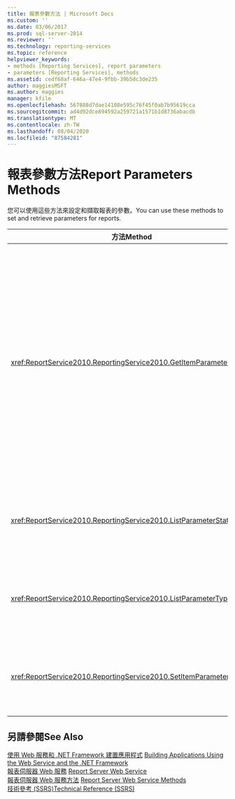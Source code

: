 ```yaml
---
title: 報表參數方法 | Microsoft Docs
ms.custom: ''
ms.date: 03/06/2017
ms.prod: sql-server-2014
ms.reviewer: ''
ms.technology: reporting-services
ms.topic: reference
helpviewer_keywords:
- methods [Reporting Services], report parameters
- parameters [Reporting Services], methods
ms.assetid: cedf68af-646a-47e4-9fbb-39b5dc3de235
author: maggiesMSFT
ms.author: maggies
manager: kfile
ms.openlocfilehash: 567888d7dae14108e595c76f45f0ab7b95619cca
ms.sourcegitcommit: ad4d92dce894592a259721a1571b1d8736abacdb
ms.translationtype: MT
ms.contentlocale: zh-TW
ms.lasthandoff: 08/04/2020
ms.locfileid: "87584281"
---
```

# <a name="report-parameters-methods"></a><span data-ttu-id="71480-102">報表參數方法</span><span class="sxs-lookup"><span data-stu-id="71480-102">Report Parameters Methods</span></span>
  <span data-ttu-id="71480-103">您可以使用這些方法來設定和擷取報表的參數。</span><span class="sxs-lookup"><span data-stu-id="71480-103">You can use these methods to set and retrieve parameters for reports.</span></span>  
  
|<span data-ttu-id="71480-104">方法</span><span class="sxs-lookup"><span data-stu-id="71480-104">Method</span></span>|<span data-ttu-id="71480-105">動作</span><span class="sxs-lookup"><span data-stu-id="71480-105">Action</span></span>|  
|------------|------------|  
|<xref:ReportService2010.ReportingService2010.GetItemParameters%2A>|<span data-ttu-id="71480-106">傳回指定之項目的參數屬性。</span><span class="sxs-lookup"><span data-stu-id="71480-106">Returns parameter properties for a specified item.</span></span> <span data-ttu-id="71480-107">這個方法也可用來依指定之項目的參數驗證參數值。</span><span class="sxs-lookup"><span data-stu-id="71480-107">This method can also be used to validate parameter values against parameters for a specified item.</span></span>|  
|<xref:ReportService2010.ReportingService2010.ListParameterStates%2A>|<span data-ttu-id="71480-108">傳回支援的參數狀態清單。</span><span class="sxs-lookup"><span data-stu-id="71480-108">Returns a list of supported parameter states.</span></span>|  
|<xref:ReportService2010.ReportingService2010.ListParameterTypes%2A>|<span data-ttu-id="71480-109">傳回支援的參數類型清單。</span><span class="sxs-lookup"><span data-stu-id="71480-109">Returns a list of supported parameter types.</span></span>|  
|<xref:ReportService2010.ReportingService2010.SetItemParameters%2A>|<span data-ttu-id="71480-110">設定指定之項目的參數屬性。</span><span class="sxs-lookup"><span data-stu-id="71480-110">Sets parameter properties for a specified item.</span></span>|  
  
## <a name="see-also"></a><span data-ttu-id="71480-111">另請參閱</span><span class="sxs-lookup"><span data-stu-id="71480-111">See Also</span></span>  
 <span data-ttu-id="71480-112">[使用 Web 服務和 .NET Framework 建置應用程式](../net-framework/building-applications-using-the-web-service-and-the-net-framework.md) </span><span class="sxs-lookup"><span data-stu-id="71480-112">[Building Applications Using the Web Service and the .NET Framework](../net-framework/building-applications-using-the-web-service-and-the-net-framework.md) </span></span>  
 <span data-ttu-id="71480-113">[報表伺服器 Web 服務](../report-server-web-service.md) </span><span class="sxs-lookup"><span data-stu-id="71480-113">[Report Server Web Service](../report-server-web-service.md) </span></span>  
 <span data-ttu-id="71480-114">[報表伺服器 Web 服務方法](report-server-web-service-methods.md) </span><span class="sxs-lookup"><span data-stu-id="71480-114">[Report Server Web Service Methods](report-server-web-service-methods.md) </span></span>  
 [<span data-ttu-id="71480-115">技術參考 &#40;SSRS&#41;</span><span class="sxs-lookup"><span data-stu-id="71480-115">Technical Reference &#40;SSRS&#41;</span></span>](../../technical-reference-ssrs.md)  
  
  
